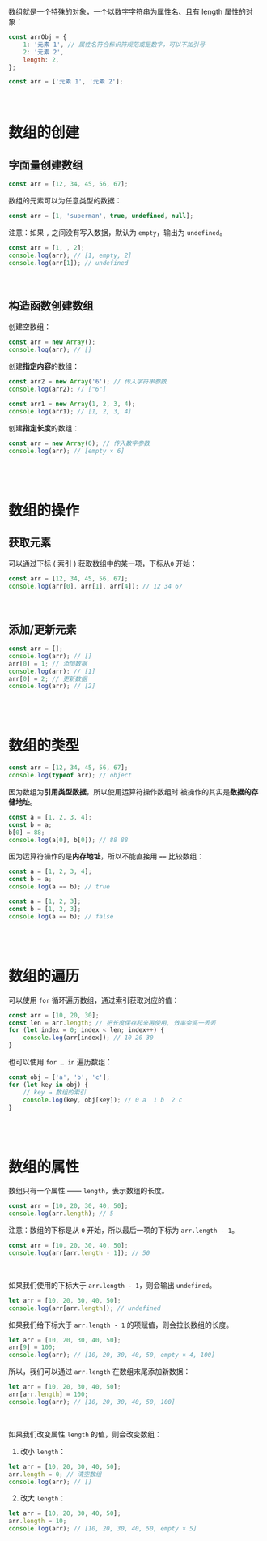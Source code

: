 <br>

数组就是一个特殊的对象，一个以数字字符串为属性名、且有 length 属性的对象：

```js
const arrObj = {
    1: '元素 1', // 属性名符合标识符规范或是数字，可以不加引号
    2: '元素 2',
    length: 2,
};

const arr = ['元素 1', '元素 2'];
```

<br>

# 数组的创建

## 字面量创建数组

```js
const arr = [12, 34, 45, 56, 67];
```

数组的元素可以为任意类型的数据：

```js
const arr = [1, 'superman', true, undefined, null];
```

注意：如果 `,` 之间没有写入数据，默认为 `empty`，输出为 `undefined`。

```js
const arr = [1, , 2];
console.log(arr); // [1, empty, 2]
console.log(arr[1]); // undefined
```

<br>

## 构造函数创建数组

创建空数组：

```js
const arr = new Array();
console.log(arr); // []
```

创建**指定内容**的数组：

```js
const arr2 = new Array('6'); // 传入字符串参数
console.log(arr2); // ["6"]
```

```js
const arr1 = new Array(1, 2, 3, 4);
console.log(arr1); // [1, 2, 3, 4]
```

创建**指定长度**的数组：

```js
const arr = new Array(6); // 传入数字参数
console.log(arr); // [empty × 6]
```

<br><br>

# 数组的操作

## 获取元素

可以通过下标 ( 索引 ) 获取数组中的某一项，下标从`0` 开始：

```js
const arr = [12, 34, 45, 56, 67];
console.log(arr[0], arr[1], arr[4]); // 12 34 67
```

<br>

## 添加/更新元素

```js
const arr = [];
console.log(arr); // []
arr[0] = 1; // 添加数据
console.log(arr); // [1]
arr[0] = 2; // 更新数据
console.log(arr); // [2]
```

<br><br>

# 数组的类型

```js
const arr = [12, 34, 45, 56, 67];
console.log(typeof arr); // object
```

因为数组为**引用类型数据**，所以使用运算符操作数组时 被操作的其实是**数据的存储地址**。

```js
const a = [1, 2, 3, 4];
const b = a;
b[0] = 88;
console.log(a[0], b[0]); // 88 88
```

因为运算符操作的是**内存地址**，所以不能直接用 `==` 比较数组：

```js
const a = [1, 2, 3, 4];
const b = a;
console.log(a == b); // true
```

```js
const a = [1, 2, 3];
const b = [1, 2, 3];
console.log(a == b); // false
```

<br><br>

# 数组的遍历

可以使用 `for` 循环遍历数组，通过索引获取对应的值：

```js
const arr = [10, 20, 30];
const len = arr.length; // 把长度保存起来再使用, 效率会高一丢丢
for (let index = 0; index < len; index++) {
    console.log(arr[index]); // 10 20 30
}
```

也可以使用 `for … in` 遍历数组：

```js
const obj = ['a', 'b', 'c'];
for (let key in obj) {
    // key → 数组的索引
    console.log(key, obj[key]); // 0 a  1 b  2 c
}
```

<br><br>

# 数组的属性

数组只有一个属性 —— `length`，表示数组的长度。

```js
const arr = [10, 20, 30, 40, 50];
console.log(arr.length); // 5
```

注意：数组的下标是从 `0` 开始，所以最后一项的下标为 `arr.length - 1`。

```js
const arr = [10, 20, 30, 40, 50];
console.log(arr[arr.length - 1]); // 50
```

<br>

如果我们使用的下标大于 `arr.length - 1`，则会输出 `undefined`。

```js
let arr = [10, 20, 30, 40, 50];
console.log(arr[arr.length]); // undefined
```

如果我们给下标大于 `arr.length - 1` 的项赋值，则会拉长数组的长度。

```js
let arr = [10, 20, 30, 40, 50];
arr[9] = 100;
console.log(arr); // [10, 20, 30, 40, 50, empty × 4, 100]
```

所以，我们可以通过 `arr.length` 在数组末尾添加新数据：

```js
let arr = [10, 20, 30, 40, 50];
arr[arr.length] = 100;
console.log(arr); // [10, 20, 30, 40, 50, 100]
```

<br>

如果我们改变属性 `length` 的值，则会改变数组：

1. 改小 `length`：

```js
let arr = [10, 20, 30, 40, 50];
arr.length = 0; // 清空数组
console.log(arr); // []
```

2. 改大 `length`：

```js
let arr = [10, 20, 30, 40, 50];
arr.length = 10;
console.log(arr); // [10, 20, 30, 40, 50, empty × 5]
```

<br>
